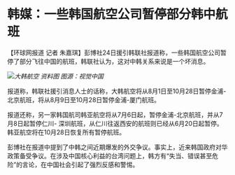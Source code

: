 

# 韩媒：一些韩国航空公司暂停部分韩中航班

【环球网报道 记者 朱嘉琪】彭博社24日援引韩联社报道称，一些韩国航空公司暂停了部分飞往中国的航班，韩联社认为，这对中韩关系来说是一个坏消息。

![](https://inews.gtimg.com/om_bt/OuWli3DB8zYRLH4ltv2qYoebiCfAGNtvisFkwUwZeA98AAA/1000)_大韩航空
资料图 图源：视觉中国_

报道称，韩联社援引消息人士的话称，大韩航空将从8月1日至10月28日暂停金浦-北京航班，将从8月9日至10月28日暂停金浦-厦门航班。

报道还称，另一家韩国航司韩亚航空将从7月6日起，暂停金浦-北京航班，并从7月8日起暂停仁川-
深圳航班，从仁川往返西安的航班则已经从6月20日起暂停。韩亚航空将在10月28日恢复所有暂停航班。

彭博社在报道中提到了中韩之间近期爆发的外交争议。事实上，近来韩国政府对华政策备受争议。在涉及中国核心利益的台湾问题上，韩方有“失当、错误甚至危险”的言论，在中国社会引起了强烈反感和警惕。

